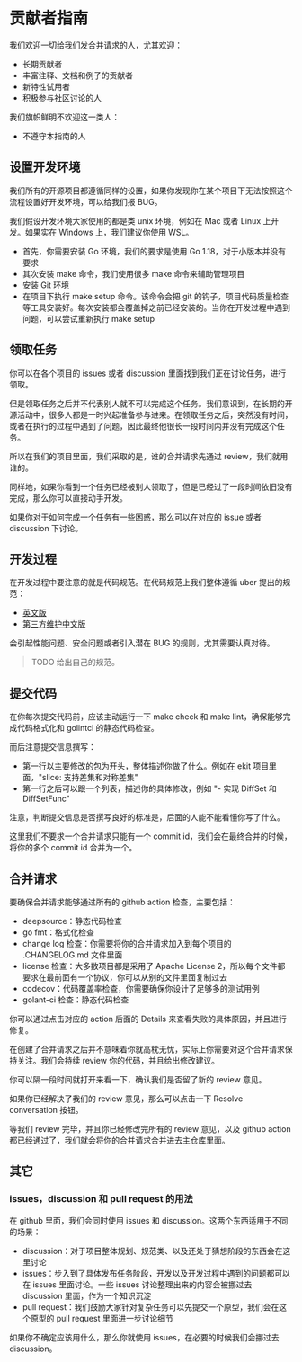 # 贡献者指南

我们欢迎一切给我们发合并请求的人，尤其欢迎：
- 长期贡献者
- 丰富注释、文档和例子的贡献者
- 新特性试用者
- 积极参与社区讨论的人

我们旗帜鲜明不欢迎这一类人：
- 不遵守本指南的人

## 设置开发环境
我们所有的开源项目都遵循同样的设置，如果你发现你在某个项目下无法按照这个流程设置好开发环境，可以给我们报 BUG。

我们假设开发环境大家使用的都是类 unix 环境，例如在 Mac 或者 Linux 上开发。如果实在 Windows 上，我们建议你使用 WSL。

- 首先，你需要安装 Go 环境，我们的要求是使用 Go 1.18，对于小版本并没有要求
- 其次安装 make 命令，我们使用很多 make 命令来辅助管理项目
- 安装 Git 环境
- 在项目下执行 make setup 命令。该命令会把 git 的钩子，项目代码质量检查等工具安装好。每次安装都会覆盖掉之前已经安装的。当你在开发过程中遇到问题，可以尝试重新执行 make setup

## 领取任务
你可以在各个项目的 issues 或者 discussion 里面找到我们正在讨论任务，进行领取。

但是领取任务之后并不代表别人就不可以完成这个任务。我们意识到，在长期的开源活动中，很多人都是一时兴起准备参与进来。在领取任务之后，突然没有时间，或者在执行的过程中遇到了问题，因此最终他很长一段时间内并没有完成这个任务。

所以在我们的项目里面，我们采取的是，谁的合并请求先通过 review，我们就用谁的。

同样地，如果你看到一个任务已经被别人领取了，但是已经过了一段时间依旧没有完成，那么你可以直接动手开发。

如果你对于如何完成一个任务有一些困惑，那么可以在对应的 issue 或者 discussion 下讨论。

## 开发过程

在开发过程中要注意的就是代码规范。在代码规范上我们整体遵循 uber 提出的规范：
- [英文版](https://github.com/uber-go/guide)
- [第三方维护中文版](https://github.com/xxjwxc/uber_go_guide_cn)

会引起性能问题、安全问题或者引入潜在 BUG 的规则，尤其需要认真对待。

> TODO 给出自己的规范。

## 提交代码

在你每次提交代码前，应该主动运行一下 make check 和 make lint，确保能够完成代码格式化和 golintci 的静态代码检查。

而后注意提交信息撰写：
- 第一行以主要修改的包为开头，整体描述你做了什么。例如在 ekit 项目里面，"slice: 支持差集和对称差集"
- 第一行之后可以跟一个列表，描述你的具体修改，例如 "- 实现 DiffSet 和 DiffSetFunc"

注意，判断提交信息是否撰写良好的标准是，后面的人能不能看懂你写了什么。

这里我们不要求一个合并请求只能有一个 commit id，我们会在最终合并的时候，将你的多个 commit id 合并为一个。

## 合并请求

要确保合并请求能够通过所有的 github action 检查，主要包括：
- deepsource：静态代码检查
- go fmt：格式化检查
- change log 检查：你需要将你的合并请求加入到每个项目的 .CHANGELOG.md 文件里面
- license 检查：大多数项目都是采用了 Apache License 2，所以每个文件都要求在最前面有一个协议，你可以从别的文件里面复制过去
- codecov：代码覆盖率检查，你需要确保你设计了足够多的测试用例
- golant-ci 检查：静态代码检查

你可以通过点击对应的 action 后面的 Details 来查看失败的具体原因，并且进行修复。


在创建了合并请求之后并不意味着你就高枕无忧，实际上你需要对这个合并请求保持关注。我们会持续 review 你的代码，并且给出修改建议。

你可以隔一段时间就打开来看一下，确认我们是否留了新的 review 意见。

如果你已经解决了我们的 review 意见，那么可以点击一下 Resolve conversation 按钮。

等我们 review 完毕，并且你已经修改完所有的 review 意见，以及 github action 都已经通过了，我们就会将你的合并请求合并进去主仓库里面。

## 其它

### issues，discussion 和 pull request 的用法

在 github 里面，我们会同时使用 issues 和 discussion。这两个东西适用于不同的场景：
- discussion：对于项目整体规划、规范类、以及还处于猜想阶段的东西会在这里讨论
- issues：步入到了具体发布任务阶段，开发以及开发过程中遇到的问题都可以在 issues 里面讨论。一些 issues 讨论整理出来的内容会被挪过去 discussion 里面，作为一个知识沉淀
- pull request：我们鼓励大家针对复杂任务可以先提交一个原型，我们会在这个原型的 pull request 里面进一步讨论细节

如果你不确定应该用什么，那么你就使用 issues，在必要的时候我们会挪过去 discussion。